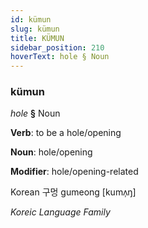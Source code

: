 ```yaml
---
id: kümun
slug: kümun
title: KÜMUN
sidebar_position: 210
hoverText: hole § Noun
---
```


### kümun

*hole* **§** Noun

**Verb**: to be a hole/opening

**Noun**: hole/opening

**Modifier**: hole/opening-related

Korean 구멍 gumeong [kumʌ̹ŋ]

*Koreic Language Family*